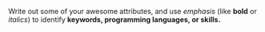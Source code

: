 Write out some of your awesome attributes, and use _emphasis_ (like **bold** or _italics_) to identify **keywords, programming languages, or skills.** 
